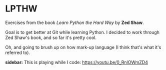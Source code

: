 # LPTHW
Exercises from the book _Learn Python the Hard Way_ by __Zed Shaw__.

Goal is to get better at Git while learning Python.
I decided to work through Zed Shaw's book, and so far it's pretty cool.

Oh, and going to brush up on how mark-up language (I think that's what it's referred to).

__sidebar:__ This is playing while I code: https://youtu.be/0_RnlOWmZD4
